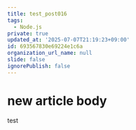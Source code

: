 ```yaml
---
title: test_post016
tags:
  - Node.js
private: true
updated_at: '2025-07-07T21:19:23+09:00'
id: 693567830e69224e1c6a
organization_url_name: null
slide: false
ignorePublish: false
---
```

# new article body
test
